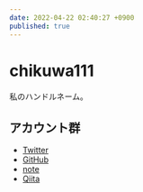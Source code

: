 ```yaml
---
date: 2022-04-22 02:40:27 +0900
published: true
---
```


# chikuwa111

私のハンドルネーム。

## アカウント群

- [Twitter](https://twitter.com/chiquwa111)
- [GitHub](https://github.com/chikuwa111)
- [note](https://note.com/chikuwa111)
- [Qiita](https://qiita.com/chikuwa111)
